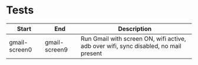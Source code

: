 # Tests
| Start | End | Description |
| --- | --- | --- |
| gmail-screen0 | gmail-screen9 | Run Gmail with screen ON, wifi active, adb over wifi, sync disabled, no mail present |
